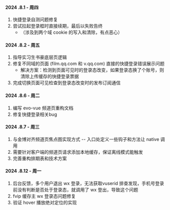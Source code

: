 #### 2024 .8.1 - 周四
1. 快捷登录自测问题修复
2. 尝试拉起登录框时直接续期，最后以失败告终
	- （涉及到两个域 cookie 的写入和清除，有点恶心）

#### 2024 .8.2 - 周五
1. 指导实习生书豪底层页逻辑
2. 修复不同域的页面 (film.qq.com 和 v.qq.com) 直接的快捷登录错误展示问题
	- 解决方案：检测到页面可见时的登录态改变，如果登录态换了个账号，则清除上传缓存的快捷登录票据
3. 完成切换页面可见检查到登录态改变时的发布订阅通信

#### 2024 .8.6 - 周二
1. 编写 evo-vue 频道页重构文档
2. 修复快捷登录相关bug

#### 2024 .8.7 - 周三
1. 与金博对齐频道页焦点图实现方式 -- 入口处定义一些钩子和方法让 native 调用
2. 需要针对客户端的频道页请求添加本地缓存，保证离线模式能触发
3. 完善重构排期表和技术方案

#### 2024 .8.12 - 周一
1. 后台反馈，多个用户退出 wx 登录，无法获取vuserid
	排查发现，手机号登录前没有判断是否处于登录态，就调用了 wx 登出，导致这个问题
2. fvip 缓存主 wx 登录态问题修复
3. 验证 hover 播放绝对定位的实现